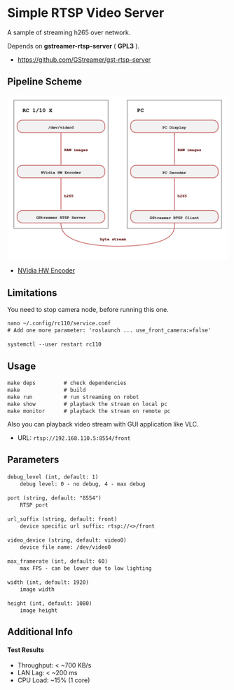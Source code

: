 # Simple RTSP Video Server

A sample of streaming h265 over network.

Depends on **gstreamer-rtsp-server** ( **GPL3** ).
* https://github.com/GStreamer/gst-rtsp-server

## Pipeline Scheme

![](docs/diagram.svg)

* [NVidia HW Encoder](https://developer.nvidia.com/nvidia-video-codec-sdk)

## Limitations

You need to stop camera node, before running this one.
```
nano ~/.config/rc110/service.conf
# Add one more parameter: 'roslaunch ... use_front_camera:=false'

systemctl --user restart rc110
```

## Usage
```
make deps         # check dependencies
make              # build
make run          # run streaming on robot
make show         # playback the stream on local pc
make monitor      # playback the stream on remote pc
```

Also you can playback video stream with GUI application like VLC.

* URL: `rtsp://192.168.110.5:8554/front`

## Parameters

```
debug_level (int, default: 1)
    debug level: 0 - no debug, 4 - max debug

port (string, default: "8554")
    RTSP port

url_suffix (string, default: front)
    device specific url suffix: rtsp://<>/front

video_device (string, default: video0)
    device file name: /dev/video0

max_framerate (int, default: 60)
    max FPS - can be lower due to low lighting
    
width (int, default: 1920)
    image width
    
height (int, default: 1080)
    image height
```

## Additional Info

#### Test Results

* Throughput: < ~700 KB/s
* LAN Lag: < ~200 ms
* CPU Load: ~15% (1 core)
